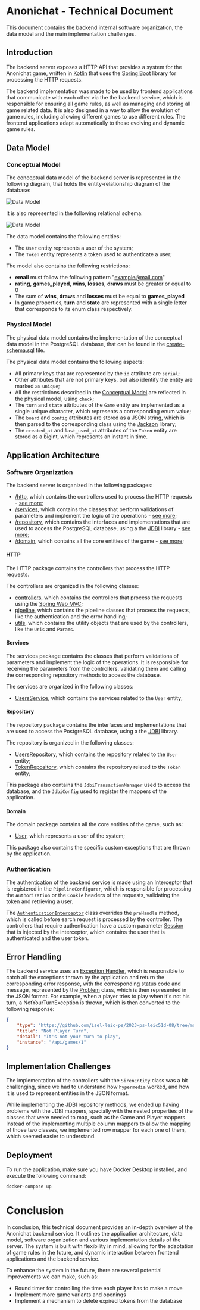 # Anonichat - Technical Document

This document contains the backend internal software organization, the data model and the main implementation challenges.

## Introduction

The backend server exposes a HTTP API that provides a system for the Anonichat game, written in [Kotlin](https://kotlinlang.org/) that uses the [Spring Boot](https://spring.io/projects/spring-boot) library for processing the HTTP requests. 

The backend implementation was made to be used by frontend applications that communicate with each other via the the backend service, which is responsible for ensuring all game rules, as well as managing and storing all game related data. It is also designed in a way to allow the evolution of game rules, including allowing different games to use different rules. The frontend applications adapt automatically to these evolving and dynamic game rules.


## Data Model

### Conceptual Model

The conceptual data model of the backend server is represented in the following diagram, that holds the 
entity-relationship diagram of the database:

![Data Model](../../docs/diagrams/anonichat-diagrams-er-diagram.svg)

It is also represented in the following relational schema:

![Data Model](../../docs/diagrams/anonichat-diagrams-relational-diagram.svg)

The data model contains the following entities:
* The `User` entity represents a user of the system;
* The `Token` entity represents a token used to authenticate a user;


The model also contains the following restrictions:
* __email__ must follow the following pattern "example@mail.com"
* __rating__, __games_played__, __wins__, __losses__, __draws__ must be greater or equal to 0
* The sum of __wins__, __draws__ and __losses__ must be equal to __games_played__
* In game properties, __turn__ and __state__ are represented with a single letter that corresponds to its enum class respectively.

### Physical Model

The physical data model contains the implementation of the conceptual data model in the PostgreSQL database, that can be found in the [create-schema.sql](./src/sql/create-schema.sql) file.


The physical data model contains the following aspects:
* All primary keys that are represented by the `id` attribute are `serial`;
* Other attributes that are not primary keys, but also identify the entity are marked as `unique`;
* All the restrictions described in the [Conceptual Model](#conceptual-model) are reflected in the physical model, using `check`;
* The `turn` and `state` attributes of the `Game` entity are implemented as a single unique character, which represents a corresponding enum value;
* The `board` and `config` attributes are stored as a JSON string, which is then parsed to the corresponding class using the [Jackson](https://github.com/FasterXML/jackson) library;
* The `created_at` and `last_used_at` attributes of the `Token` entity are stored as a bigint, which represents an instant in time.


## Application Architecture

### Software Organization

The backend server is organized in the following packages:
* [/http](./src/main/kotlin/pt/isel/ps/anonichat/http), which contains the controllers used to process the HTTP requests - [see more](#http);
* [/services](./src/main/kotlin/pt/isel/ps/anonichat/services/), which contains the classes that perform validations of parameters and implement the logic of the operations - [see more](#services);
* [/repository](./src/main/kotlin/pt/isel/ps/anonichat/repository/), which contains the interfaces and implementations that are used to access the PostgreSQL database, using a the [JDBI](https://jdbi.org/) library - [see more](#repository);
* [/domain](./src/main/kotlin/pt/isel/ps/anonichat/domain/), which contains all the core entities of the game - [see more](#domain);


#### HTTP

The HTTP package contains the controllers that process the HTTP requests.

The controllers are organized in the following classes:
* [controllers](./src/main/kotlin/pt/isel/ps/anonichat/http/controllers/), which contains the controllers that process the requests using the [Spring Web MVC](https://docs.spring.io/spring-framework/reference/web/webmvc.html);
* [pipeline](./src/main/kotlin/pt/isel/ps/anonichat/http/pipeline/), which contains the pipeline classes that process the requests, like the authentication and the error handling;
* [utils](./src/main/kotlin/pt/isel/ps/anonichat/http/utils/), which contains the utility objects that are used by the controllers, like the `Uris` and `Params`.


#### Services

The services package contains the classes that perform validations of parameters and implement the logic of the operations. It is responsible for receiving the parameters from the controllers, validating them and calling the corresponding repository methods to access the database.

The services are organized in the following classes:
* [UsersService](./src/main/kotlin/pt/isel/ps/anonichat/services/UserService.kt), which contains the services related to the `User` entity;

#### Repository

The repository package contains the interfaces and implementations that are used to access the PostgreSQL database, using a the [JDBI](https://jdbi.org/) library.

The repository is organized in the following classes:
* [UsersRepository](./src/main/kotlin/pt/isel/ps/anonichat/repository/UserRepository.kt), which contains the repository related to the `User` entity;
* [TokenRepository](./src/main/kotlin/pt/isel/ps/anonichat/repository/TokenRepository.kt), which contains the repository related to the `Token` entity;

This package also contains the `JdbiTransactionManager` used to access the database, and the `JdbiConfig` used to register the mappers of the application.


#### Domain

The domain package contains all the core entities of the game, such as:
* [User](./src/main/kotlin/pt/isel/ps/anonichat/domain/user/User.kt), which represents a user of the system;

This package also contains the specific custom exceptions that are thrown by the application.


### Authentication

The authentication of the backend service is made using an Interceptor that is registered in the `PipelineConfigurer`, which is responsible for processing the `Authorization` or the `Cookie` headers of the requests, validating the token and retrieving a user.

The [`AuthenticationInterceptor`](./src/main/kotlin/pt/isel/ps/anonichat/http/pipeline/authentication/AuthenticationInterceptor.kt) class overrides the `preHandle` method, which is called before earch request is processed by the controller.
The controllers that require authentication have a custom parameter [Session](./src/main/kotlin/pt/isel/ps/anonichat/http/pipeline/authentication/Session.kt) that is injected by the interceptor, which contains the user that is authenticated and the user token. 


## Error Handling

The backend service uses an [Exception Handler](./src/main/kotlin/pt/isel/ps/anonichat/http/pipeline/ExceptionHandler.kt), which is responsible to catch all the exceptions thrown by the application and return the corresponding error response, with the corresponding status code and message, represented by the [Problem](./src/main/kotlin/pt/isel/ps/anonichat/http/media/Problem.kt) class, which is then represented in the JSON format. For example, when a player tries to play when it's not his turn, a NotYourTurnException is thrown, which is then converted to the following response:

```json
{
    "type": "https://github.com/isel-leic-ps/2023-ps-leic51d-08/tree/main/docs/problems/not-player-turn",
    "title": "Not Player Turn",
    "detail": "It's not your turn to play",
    "instance": "/api/games/1"
}
```


## Implementation Challenges

The implementation of the controllers with the `SirenEntity` class was a bit challenging, since we had to understand how `hypermedia` worked, and how it is used to represent entities in the JSON format.

While implementing the JDBI repository methods, we ended up having problems with the JDBI mappers, specially with the nested properties of the classes that were needed to map, such as the Game and Player mappers. 
Instead of the implementing multiple column mappers to allow the mapping of those two classes, we implemented row mapper for each one of them, which seemed easier to understand.

## Deployment

To run the application, make sure you have Docker Desktop installed, and execute the following command:

```bash
docker-compose up
```

# Conclusion

In conclusion, this technical document provides an in-depth overview of the Anonichat backend service. It outlines the application architecture, data model, software organization and various implementation details of the server.
The system is built with flexibility in mind, allowing for the adaptation of game rules in the future, and dynamic interaction between frontend applications and the backend service.

To enhance the system in the future, there are several potential improvements we can make, such as:
* Round timer for controlling the time each player has to make a move
* Implement more game variants and openings
* Implement a mechanism to delete expired tokens from the database
